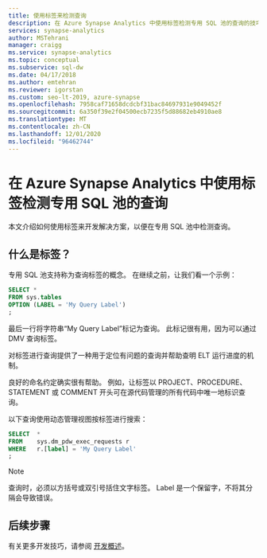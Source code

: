 ```yaml
---
title: 使用标签来检测查询
description: 在 Azure Synapse Analytics 中使用标签检测专用 SQL 池的查询的技巧。
services: synapse-analytics
author: MSTehrani
manager: craigg
ms.service: synapse-analytics
ms.topic: conceptual
ms.subservice: sql-dw
ms.date: 04/17/2018
ms.author: emtehran
ms.reviewer: igorstan
ms.custom: seo-lt-2019, azure-synapse
ms.openlocfilehash: 7958caf71658dcdcbf31bac84697931e9049452f
ms.sourcegitcommit: 6a350f39e2f04500ecb7235f5d88682eb4910ae8
ms.translationtype: MT
ms.contentlocale: zh-CN
ms.lasthandoff: 12/01/2020
ms.locfileid: "96462744"
---
```

# <a name="using-labels-to-instrument-queries-for-dedicated-sql-pools-in-azure-synapse-analytics"></a>在 Azure Synapse Analytics 中使用标签检测专用 SQL 池的查询

本文介绍如何使用标签来开发解决方案，以便在专用 SQL 池中检测查询。

## <a name="what-are-labels"></a>什么是标签？

专用 SQL 池支持称为查询标签的概念。 在继续之前，让我们看一个示例：

```sql
SELECT *
FROM sys.tables
OPTION (LABEL = 'My Query Label')
;
```

最后一行将字符串“My Query Label”标记为查询。 此标记很有用，因为可以通过 DMV 查询标签。

对标签进行查询提供了一种用于定位有问题的查询并帮助查明 ELT 运行进度的机制。

良好的命名约定确实很有帮助。 例如，让标签以 PROJECT、PROCEDURE、STATEMENT 或 COMMENT 开头可在源代码管理的所有代码中唯一地标识查询。

以下查询使用动态管理视图按标签进行搜索：

```sql
SELECT  *
FROM    sys.dm_pdw_exec_requests r
WHERE   r.[label] = 'My Query Label'
;
```

> [!NOTE]
> 查询时，必须以方括号或双引号括住文字标签。 Label 是一个保留字，不将其分隔会导致错误。

## <a name="next-steps"></a>后续步骤

有关更多开发技巧，请参阅 [开发概述](sql-data-warehouse-overview-develop.md)。

